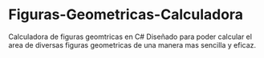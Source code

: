 # Figuras-Geometricas-Calculadora
Calculadora de figuras geomtricas en C#
Diseñado para poder calcular el area de diversas figuras geometricas de una manera mas sencilla y eficaz. 

